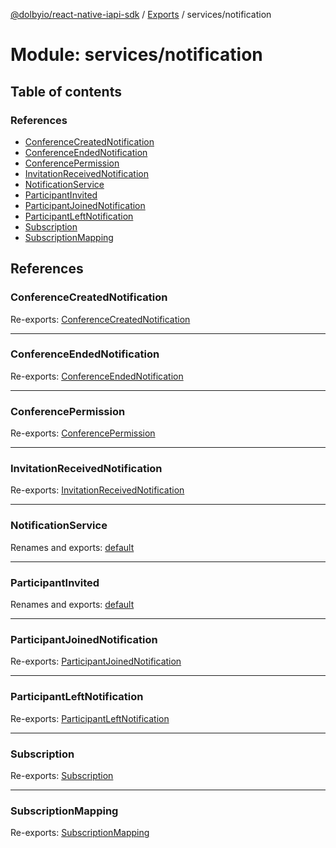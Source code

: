 [@dolbyio/react-native-iapi-sdk](../README.md) / [Exports](../modules.md) / services/notification

# Module: services/notification

## Table of contents

### References

- [ConferenceCreatedNotification](services_notification.md#conferencecreatednotification)
- [ConferenceEndedNotification](services_notification.md#conferenceendednotification)
- [ConferencePermission](services_notification.md#conferencepermission)
- [InvitationReceivedNotification](services_notification.md#invitationreceivednotification)
- [NotificationService](services_notification.md#notificationservice)
- [ParticipantInvited](services_notification.md#participantinvited)
- [ParticipantJoinedNotification](services_notification.md#participantjoinednotification)
- [ParticipantLeftNotification](services_notification.md#participantleftnotification)
- [Subscription](services_notification.md#subscription)
- [SubscriptionMapping](services_notification.md#subscriptionmapping)

## References

### ConferenceCreatedNotification

Re-exports: [ConferenceCreatedNotification](../interfaces/services_notification_models_Subscriptions.ConferenceCreatedNotification.md)

___

### ConferenceEndedNotification

Re-exports: [ConferenceEndedNotification](../interfaces/services_notification_models_Subscriptions.ConferenceEndedNotification.md)

___

### ConferencePermission

Re-exports: [ConferencePermission](../enums/services_notification_models_ConferencePermission.ConferencePermission.md)

___

### InvitationReceivedNotification

Re-exports: [InvitationReceivedNotification](../interfaces/services_notification_models_Subscriptions.InvitationReceivedNotification.md)

___

### NotificationService

Renames and exports: [default](services_notification_NotificationService.md#default)

___

### ParticipantInvited

Renames and exports: [default](../interfaces/services_notification_models_ParticipantInvited.default.md)

___

### ParticipantJoinedNotification

Re-exports: [ParticipantJoinedNotification](../interfaces/services_notification_models_Subscriptions.ParticipantJoinedNotification.md)

___

### ParticipantLeftNotification

Re-exports: [ParticipantLeftNotification](../interfaces/services_notification_models_Subscriptions.ParticipantLeftNotification.md)

___

### Subscription

Re-exports: [Subscription](../interfaces/services_notification_models_Subscriptions.Subscription.md)

___

### SubscriptionMapping

Re-exports: [SubscriptionMapping](../interfaces/services_notification_models_Subscriptions.SubscriptionMapping.md)
